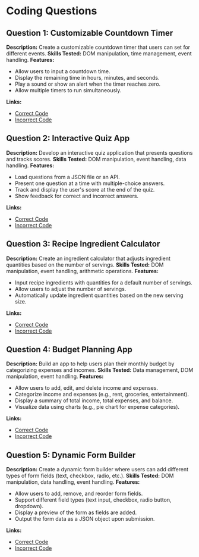 # Coding Questions

## Question 1: Customizable Countdown Timer
   **Description:** Create a customizable countdown timer that users can set for different events.
   **Skills Tested:** DOM manipulation, time management, event handling.
   **Features:**
   - Allow users to input a countdown time.
   - Display the remaining time in hours, minutes, and seconds.
   - Play a sound or show an alert when the timer reaches zero.
   - Allow multiple timers to run simultaneously.

**Links:**
- [Correct Code](https://github.com/your-repo/correct-reverse-string)
- [Incorrect Code](https://github.com/your-repo/incorrect-reverse-string)


## Question 2: **Interactive Quiz App**
   **Description:** Develop an interactive quiz application that presents questions and tracks scores.
   **Skills Tested:** DOM manipulation, event handling, data handling.
   **Features:**
   - Load questions from a JSON file or an API.
   - Present one question at a time with multiple-choice answers.
   - Track and display the user's score at the end of the quiz.
   - Show feedback for correct and incorrect answers.


**Links:**
- [Correct Code](https://github.com/your-repo/correct-reverse-string)
- [Incorrect Code](https://github.com/your-repo/incorrect-reverse-string)




## Question 3: **Recipe Ingredient Calculator**
   **Description:** Create an ingredient calculator that adjusts ingredient quantities based on the number of servings.
   **Skills Tested:** DOM manipulation, event handling, arithmetic operations.
   **Features:**
   - Input recipe ingredients with quantities for a default number of servings.
   - Allow users to adjust the number of servings.
   - Automatically update ingredient quantities based on the new serving size.


**Links:**
- [Correct Code](https://github.com/your-repo/correct-reverse-string)
- [Incorrect Code](https://github.com/your-repo/incorrect-reverse-string)

## Question 4: **Budget Planning App**
   **Description:** Build an app to help users plan their monthly budget by categorizing expenses and incomes.
   **Skills Tested:** Data management, DOM manipulation, event handling.
   **Features:**
   - Allow users to add, edit, and delete income and expenses.
   - Categorize income and expenses (e.g., rent, groceries, entertainment).
   - Display a summary of total income, total expenses, and balance.
   - Visualize data using charts (e.g., pie chart for expense categories).


**Links:**
- [Correct Code](https://github.com/your-repo/correct-reverse-string)
- [Incorrect Code](https://github.com/your-repo/incorrect-reverse-string)


## Question 5: **Dynamic Form Builder**
   **Description:** Create a dynamic form builder where users can add different types of form fields (text, checkbox, radio, etc.).
   **Skills Tested:** DOM manipulation, data handling, event handling.
   **Features:**
   - Allow users to add, remove, and reorder form fields.
   - Support different field types (text input, checkbox, radio button, dropdown).
   - Display a preview of the form as fields are added.
   - Output the form data as a JSON object upon submission.


**Links:**
- [Correct Code](https://github.com/your-repo/correct-reverse-string)
- [Incorrect Code](https://github.com/your-repo/incorrect-reverse-string)
